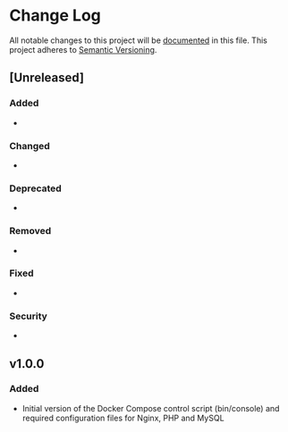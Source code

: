 # Change Log
All notable changes to this project will be [documented](http://keepachangelog.com/) in this file.
This project adheres to [Semantic Versioning](http://semver.org/).

## [Unreleased]
### Added
-

### Changed
-

### Deprecated
-

### Removed
-

### Fixed
-

### Security
-

## v1.0.0
### Added
- Initial version of the Docker Compose control script (bin/console) and required configuration files for Nginx, PHP and MySQL
